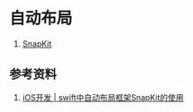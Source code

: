 # 自动布局

1. [SnapKit]()

## 参考资料
1. [iOS开发 | swift中自动布局框架SnapKit的使用](https://www.pianshen.com/article/6936871541/)